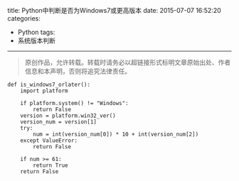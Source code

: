 title: Python中判断是否为Windows7或更高版本
date: 2015-07-07 16:52:20
categories:
- Python
tags:
- 系统版本判断
---
>原创作品，允许转载。转载时请务必以超链接形式标明文章原始出处、作者信息和本声明，否则将追究法律责任。

```
def is_windows7_orlater():
    import platform
 
    if platform.system() != "Windows":
        return False
    version = platform.win32_ver()
    version_num = version[1]
    try:
        num = int(version_num[0]) * 10 + int(version_num[2])
    except ValueError:
        return False
 
    if num >= 61:
        return True
    return False
```